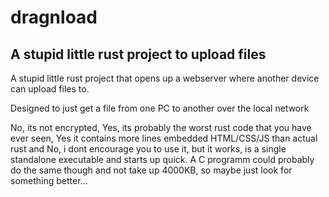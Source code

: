 # dragnload
A stupid little rust project to upload files
---
A stupid little rust project that opens up a webserver where another device can upload files to.

Designed to just get a file from one PC to another over the local network

No, its not encrypted, Yes, its probably the worst rust code that you have ever seen, Yes it contains more lines embedded HTML/CSS/JS than actual rust and No, i dont encourage you to use it, but it works, is a single standalone executable and starts up quick. A  C programm could probably do the same though and not take up 4000KB, so maybe just look for something better...